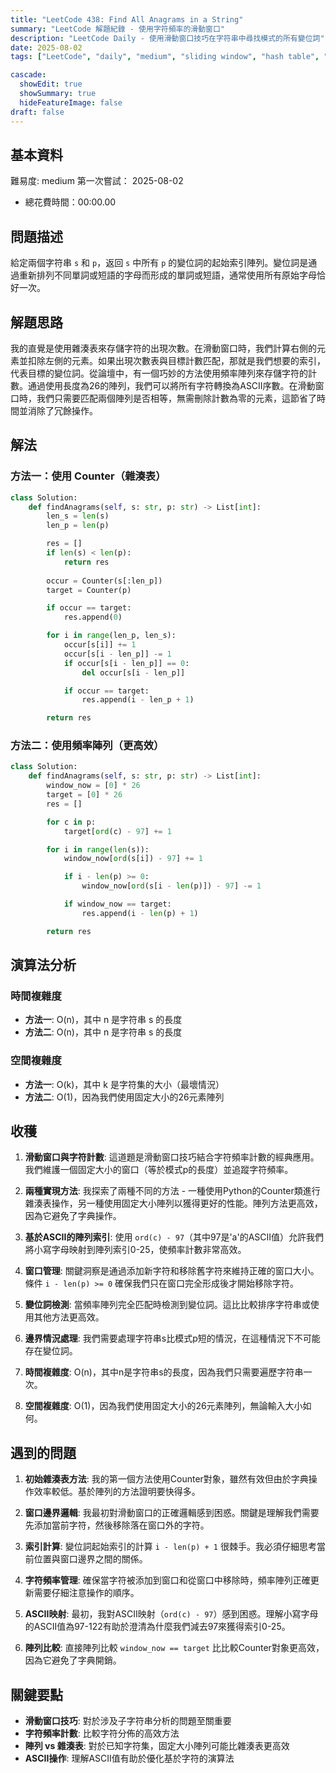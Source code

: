 ```yaml
---
title: "LeetCode 438: Find All Anagrams in a String"
summary: "LeetCode 解題紀錄 - 使用字符頻率的滑動窗口"
description: "LeetCode Daily - 使用滑動窗口技巧在字符串中尋找模式的所有變位詞"
date: 2025-08-02
tags: ["LeetCode", "daily", "medium", "sliding window", "hash table", "string", "anagram", "frequency counting"]

cascade:
  showEdit: true
  showSummary: true
  hideFeatureImage: false
draft: false
---
```


## 基本資料

難易度: medium
第一次嘗試： 2025-08-02
- 總花費時間：00:00.00

## 問題描述

給定兩個字符串 `s` 和 `p`，返回 `s` 中所有 `p` 的變位詞的起始索引陣列。變位詞是通過重新排列不同單詞或短語的字母而形成的單詞或短語，通常使用所有原始字母恰好一次。

## 解題思路

我的直覺是使用雜湊表來存儲字符的出現次數。在滑動窗口時，我們計算右側的元素並扣除左側的元素。如果出現次數表與目標計數匹配，那就是我們想要的索引，代表目標的變位詞。從論壇中，有一個巧妙的方法使用頻率陣列來存儲字符的計數。通過使用長度為26的陣列，我們可以將所有字符轉換為ASCII序數。在滑動窗口時，我們只需要匹配兩個陣列是否相等，無需刪除計數為零的元素，這節省了時間並消除了冗餘操作。

## 解法

### 方法一：使用 Counter（雜湊表）
```python
class Solution:
    def findAnagrams(self, s: str, p: str) -> List[int]:
        len_s = len(s)
        len_p = len(p)

        res = []
        if len(s) < len(p):
            return res
        
        occur = Counter(s[:len_p])
        target = Counter(p)

        if occur == target:
            res.append(0)

        for i in range(len_p, len_s):
            occur[s[i]] += 1
            occur[s[i - len_p]] -= 1
            if occur[s[i - len_p]] == 0:
                del occur[s[i - len_p]]

            if occur == target:
                res.append(i - len_p + 1)

        return res
```

### 方法二：使用頻率陣列（更高效）
```python
class Solution:
    def findAnagrams(self, s: str, p: str) -> List[int]:
        window_now = [0] * 26
        target = [0] * 26
        res = []

        for c in p:
            target[ord(c) - 97] += 1

        for i in range(len(s)):
            window_now[ord(s[i]) - 97] += 1

            if i - len(p) >= 0:
                window_now[ord(s[i - len(p)]) - 97] -= 1

            if window_now == target:
                res.append(i - len(p) + 1)

        return res
```

## 演算法分析

### 時間複雜度
- **方法一**: O(n)，其中 n 是字符串 s 的長度
- **方法二**: O(n)，其中 n 是字符串 s 的長度

### 空間複雜度
- **方法一**: O(k)，其中 k 是字符集的大小（最壞情況）
- **方法二**: O(1)，因為我們使用固定大小的26元素陣列

## 收穫

1. **滑動窗口與字符計數**: 這道題是滑動窗口技巧結合字符頻率計數的經典應用。我們維護一個固定大小的窗口（等於模式p的長度）並追蹤字符頻率。

2. **兩種實現方法**: 我探索了兩種不同的方法 - 一種使用Python的Counter類進行雜湊表操作，另一種使用固定大小陣列以獲得更好的性能。陣列方法更高效，因為它避免了字典操作。

3. **基於ASCII的陣列索引**: 使用 `ord(c) - 97`（其中97是'a'的ASCII值）允許我們將小寫字母映射到陣列索引0-25，使頻率計數非常高效。

4. **窗口管理**: 關鍵洞察是通過添加新字符和移除舊字符來維持正確的窗口大小。條件 `i - len(p) >= 0` 確保我們只在窗口完全形成後才開始移除字符。

5. **變位詞檢測**: 當頻率陣列完全匹配時檢測到變位詞。這比比較排序字符串或使用其他方法更高效。

6. **邊界情況處理**: 我們需要處理字符串s比模式p短的情況，在這種情況下不可能存在變位詞。

7. **時間複雜度**: O(n)，其中n是字符串s的長度，因為我們只需要遍歷字符串一次。

8. **空間複雜度**: O(1)，因為我們使用固定大小的26元素陣列，無論輸入大小如何。

## 遇到的問題

1. **初始雜湊表方法**: 我的第一個方法使用Counter對象，雖然有效但由於字典操作效率較低。基於陣列的方法證明要快得多。

2. **窗口邊界邏輯**: 我最初對滑動窗口的正確邏輯感到困惑。關鍵是理解我們需要先添加當前字符，然後移除落在窗口外的字符。

3. **索引計算**: 變位詞起始索引的計算 `i - len(p) + 1` 很棘手。我必須仔細思考當前位置與窗口邊界之間的關係。

4. **字符頻率管理**: 確保當字符被添加到窗口和從窗口中移除時，頻率陣列正確更新需要仔細注意操作的順序。

5. **ASCII映射**: 最初，我對ASCII映射（`ord(c) - 97`）感到困惑。理解小寫字母的ASCII值為97-122有助於澄清為什麼我們減去97來獲得索引0-25。

6. **陣列比較**: 直接陣列比較 `window_now == target` 比比較Counter對象更高效，因為它避免了字典開銷。

## 關鍵要點

- **滑動窗口技巧**: 對於涉及子字符串分析的問題至關重要
- **字符頻率計數**: 比較字符分佈的高效方法
- **陣列 vs 雜湊表**: 對於已知字符集，固定大小陣列可能比雜湊表更高效
- **ASCII操作**: 理解ASCII值有助於優化基於字符的演算法
